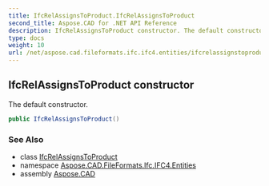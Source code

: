 ```yaml
---
title: IfcRelAssignsToProduct.IfcRelAssignsToProduct
second_title: Aspose.CAD for .NET API Reference
description: IfcRelAssignsToProduct constructor. The default constructor
type: docs
weight: 10
url: /net/aspose.cad.fileformats.ifc.ifc4.entities/ifcrelassignstoproduct/ifcrelassignstoproduct/
---
```

## IfcRelAssignsToProduct constructor

The default constructor.

```csharp
public IfcRelAssignsToProduct()
```

### See Also

* class [IfcRelAssignsToProduct](../)
* namespace [Aspose.CAD.FileFormats.Ifc.IFC4.Entities](../../ifcrelassignstoproduct/)
* assembly [Aspose.CAD](../../../)


